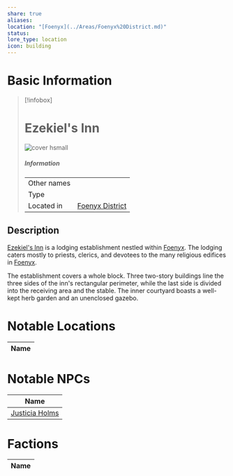 ```yaml
---
share: true
aliases:
location: "[Foenyx](../Areas/Foenyx%20District.md)"
status:
lore_type: location
icon: building
---
```

# Basic Information
> [!infobox]
> # Ezekiel's Inn
> ![cover hsmall](insertimage.png)
> ##### Information
> |   |  |
> | ---- | ---- |
> | Other names | |
> | Type | 
> | Located in | [Foenyx District](../Areas/Foenyx%20District.md)|
## Description
[Ezekiel's Inn](Ezekiel's%20Inn.md) is a lodging establishment nestled within [Foenyx](../Areas/Foenyx%20District.md). The lodging caters mostly to priests, clerics, and devotees to the many religious edifices in [Foenyx](../Areas/Foenyx%20District.md).

The establishment covers a whole block. Three two-story buildings line the three sides of the inn's rectangular perimeter, while the last side is divided into the receiving area and the stable. The inner courtyard boasts a well-kept herb garden and an unenclosed gazebo.
# Notable Locations
| Name |
| ---- |

# Notable NPCs
| Name                                       |
| ------------------------------------------ |
| [Justicia Holms](../../NPCs/Justicia%20Holms.md) |

# Factions
| Name |
| ---- |
